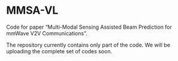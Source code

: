# MMSA-VL
Code for paper “Multi-Modal Sensing Assisted Beam Prediction for mmWave V2V Communications”.

The repository currently contains only part of the code. We will be uploading the complete set of codes soon.
